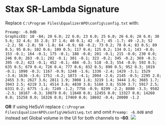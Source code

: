 # Stax SR-Lambda Signature
Replace `C:\Program Files\EqualizerAPO\config\config.txt` with:
```
Preamp: -6.0dB
GraphicEQ: 10 -84; 20 6.0; 22 6.0; 23 6.0; 25 6.0; 26 6.0; 28 6.0; 30 5.6; 32 4.6; 35 2.8; 37 1.6; 40 0.1; 42 -0.7; 45 -1.7; 49 -2.3; 52 -2.2; 56 -2.0; 59 -1.8; 64 -0.9; 68 -0.2; 73 0.2; 78 0.4; 83 0.5; 89 0.5; 95 0.6; 102 0.6; 109 0.5; 117 0.4; 125 0.2; 134 0.1; 143 -0.0; 153 -0.1; 164 -0.1; 175 -0.1; 188 -0.0; 201 -0.1; 215 -0.0; 230 0.0; 246 0.0; 263 -0.1; 282 -0.1; 301 -0.1; 323 -0.2; 345 -0.2; 369 -0.3; 395 -0.2; 423 -0.1; 452 -0.1; 484 -0.3; 518 -0.3; 554 -0.0; 593 0.5; 635 0.5; 679 0.4; 726 0.4; 777 0.6; 832 0.5; 890 0.5; 952 0.3; 1019 -0.1; 1090 -0.3; 1167 -0.9; 1248 -1.6; 1336 -2.4; 1429 -3.1; 1529 -3.4; 1636 -3.6; 1751 -4.2; 1873 -4.1; 2004 -2.6; 2145 -0.5; 2295 2.0; 2455 3.9; 2627 3.6; 2811 1.9; 3008 1.8; 3219 1.4; 3444 1.6; 3685 1.7; 3943 2.5; 4219 3.1; 4514 3.8; 4830 3.8; 5168 3.8; 5530 3.7; 5917 2.5; 6331 0.2; 6775 -1.4; 7249 -1.2; 7756 -0.9; 8299 -2.2; 8880 -3.3; 9502 -2.5; 10167 -0.3; 10879 0.0; 11640 0.0; 12455 0.0; 13327 0.0; 14260 0.0; 15258 0.0; 16326 0.0; 17469 0.0; 18692 -0.4; 20000 -1.2
```
**OR** if using HeSuVi replace `C:\Program Files\EqualizerAPO\config\HeSuVi\eq.txt` and omit `Preamp: -6.0dB` and instead set Global volume in the UI for both channels to **-60**.
![](https://raw.githubusercontent.com/jaakkopasanen/AutoEq/master/results/Innerfidelity%202017/innerfidelity/onear/Stax%20SR-Lambda%20Signature/Stax%20SR-Lambda%20Signature.png)